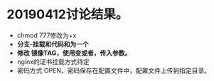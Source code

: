 # 20190412讨论结果。

* chmod 777修改为+x
* **分支-挂载和代码和为一个**
* **修改 镜像TAG，使用变或者，传入参数。**
* nginx的证书挂载方式待定
* 密码方式 OPEN，密码保存在配置文件中，配置文件上传到指定目录。



